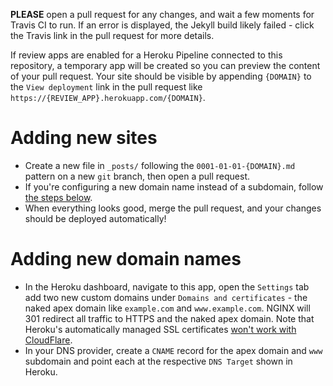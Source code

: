 **PLEASE** open a pull request for any changes, and wait a few moments for Travis CI to run. If an error is displayed, the Jekyll build likely failed - click the Travis link in the pull request for more details.

If review apps are enabled for a Heroku Pipeline connected to this repository, a temporary app will be created so you can preview the content of your pull request. Your site should be visible by appending `{DOMAIN}` to the `View deployment` link in the pull request like `https://{REVIEW_APP}.herokuapp.com/{DOMAIN}`.

# Adding new sites

- Create a new file in `_posts/` following the `0001-01-01-{DOMAIN}.md` pattern on a new `git` branch, then open a pull request.
- If you're configuring a new domain name instead of a subdomain, follow [the steps below](#adding-new-domain-names).
- When everything looks good, merge the pull request, and your changes should be deployed automatically!

# Adding new domain names

- In the Heroku dashboard, navigate to this app, open the `Settings` tab add two new custom domains under `Domains and certificates` - the naked apex domain like `example.com` and `www.example.com`. NGINX will 301 redirect all traffic to HTTPS and the naked apex domain. Note that Heroku's automatically managed SSL certificates [won't work with CloudFlare](https://kb.heroku.com/how-can-i-use-automated-certificate-management-with-cloudflare).
- In your DNS provider, create a `CNAME` record for the apex domain and `www` subdomain and point each at the respective `DNS Target` shown in Heroku.

